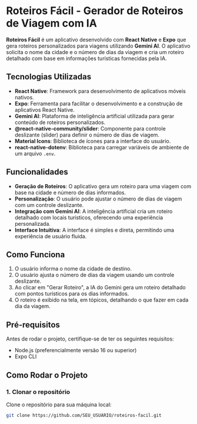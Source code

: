 # Roteiros Fácil - Gerador de Roteiros de Viagem com IA

**Roteiros Fácil** é um aplicativo desenvolvido com **React Native** e **Expo** que gera roteiros personalizados para viagens utilizando **Gemini AI**. O aplicativo solicita o nome da cidade e o número de dias da viagem e cria um roteiro detalhado com base em informações turísticas fornecidas pela IA.

## Tecnologias Utilizadas

- **React Native**: Framework para desenvolvimento de aplicativos móveis nativos.
- **Expo**: Ferramenta para facilitar o desenvolvimento e a construção de aplicativos React Native.
- **Gemini AI**: Plataforma de inteligência artificial utilizada para gerar conteúdo de roteiros personalizados.
- **@react-native-community/slider**: Componente para controle deslizante (slider) para definir o número de dias de viagem.
- **Material Icons**: Biblioteca de ícones para a interface do usuário.
- **react-native-dotenv**: Biblioteca para carregar variáveis de ambiente de um arquivo `.env`.

## Funcionalidades

- **Geração de Roteiros**: O aplicativo gera um roteiro para uma viagem com base na cidade e número de dias informados.
- **Personalização**: O usuário pode ajustar o número de dias de viagem com um controle deslizante.
- **Integração com Gemini AI**: A inteligência artificial cria um roteiro detalhado com locais turísticos, oferecendo uma experiência personalizada.
- **Interface Intuitiva**: A interface é simples e direta, permitindo uma experiência de usuário fluida.

## Como Funciona

1. O usuário informa o nome da cidade de destino.
2. O usuário ajusta o número de dias da viagem usando um controle deslizante.
3. Ao clicar em "Gerar Roteiro", a IA do Gemini gera um roteiro detalhado com pontos turísticos para os dias informados.
4. O roteiro é exibido na tela, em tópicos, detalhando o que fazer em cada dia da viagem.

## Pré-requisitos

Antes de rodar o projeto, certifique-se de ter os seguintes requisitos:

- Node.js (preferencialmente versão 16 ou superior)
- Expo CLI

## Como Rodar o Projeto

### 1. Clonar o repositório

Clone o repositório para sua máquina local:

```bash
git clone https://github.com/SEU_USUARIO/roteiros-facil.git

